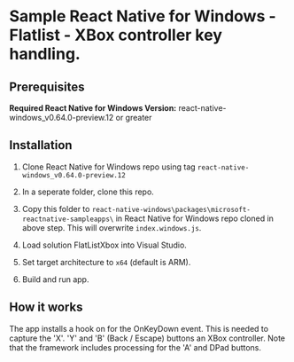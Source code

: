 # Sample React Native for Windows - Flatlist - XBox controller key handling.

## Prerequisites
**Required React Native for Windows Version:** react-native-windows_v0.64.0-preview.12 or greater

## Installation
1. Clone React Native for Windows repo using tag ```react-native-windows_v0.64.0-preview.12``` 

2. In a seperate folder, clone this repo.

3. Copy this folder to ```react-native-windows\packages\microsoft-reactnative-sampleapps\``` in React Native for Windows repo cloned in above step. This will overwrite ```index.windows.js```.
4. Load solution FlatListXbox into Visual Studio.
5. Set target architecture to ```x64``` (default is ARM).
6. Build and run app.

## How it works
The app installs a hook on for the OnKeyDown event. This is needed to capture the 'X'. 'Y' and 'B' (Back / Escape) buttons an XBox controller. Note that the framework includes processing for the 'A' and DPad buttons.






